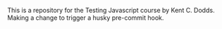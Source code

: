 This is a repository for the Testing Javascript course by Kent C. Dodds. Making a change to trigger a husky pre-commit hook.
